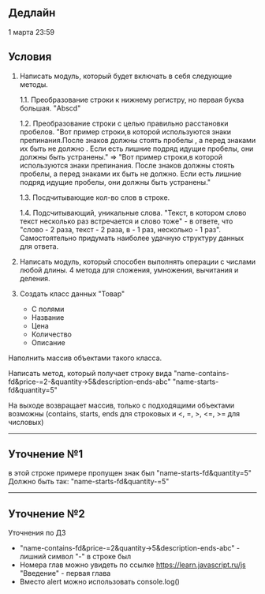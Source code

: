 ## Дедлайн 
1 марта 23:59

## Условия

1. Написать модуль, который будет включать в себя следующие методы.

    1.1. Преобразование строки к нижнему регистру, но первая буква большая. "Abscd"

    1.2. Преобразование строки с целью правильно расстановки пробелов. "Вот пример строки,в которой     используются знаки препинания.После знаков должны стоять пробелы , а перед знаками их быть не должно .    Если есть лишние подряд идущие пробелы, они должны быть устранены." =>
    "Вот пример строки,в которой используются знаки препинания. После знаков должны стоять пробелы, а перед знаками их быть не должно. Если есть лишние подряд идущие пробелы, они должны быть устранены."

    1.3. Посдчитывающие кол-во слов в строке.

    1.4. Подсчитывающий, уникальные слова. "Текст, в котором слово текст несколько раз встречается и слово тоже" - в ответе, что "слово - 2 раза, текст - 2 раза, в - 1 раз, несколько - 1 раз". Самостоятельно придумать наиболее удачную структуру данных для ответа.

2. Написать модуль, который способен выполнять операции с числами любой длины. 4 метода для сложения, умножения, вычитания и деления.

3. Создать класс данных "Товар"
   - С полями
   - Название
   - Цена
   - Количество
   - Описание

Наполнить массив объектами такого класса.

Написать метод, который получает строку вида
"name-contains-fd&price-=2-&quantity->5&description-ends-abc"
"name-starts-fd&quantity=5"

На выходе возвращает массив, только с подходящими объектами
возможны (contains, starts, ends для строковых и <, =, >, <=, >= для числовых)

---

## Уточнение №1

в этой строке примере пропущен знак был
"name-starts-fd&quantity=5"
Должно быть так:
"name-starts-fd&quantity-=5"

---

## Уточнение №2

Уточнения по ДЗ

- "name-contains-fd&price-=2&quantity->5&description-ends-abc" - лишний символ "-" в строке был
- Номера глав можно увидеть по ссылке https://learn.javascript.ru/js "Введение" - первая глава
- Вместо alert можно использовать console.log()